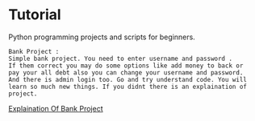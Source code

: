 # Tutorial
Python programming projects and scripts for beginners.

```
Bank Project : 
Simple bank project. You need to enter username and password . 
If them correct you may do some options like add money to back or 
pay your all debt also you can change your username and password. 
And there is admin login too. Go and try understand code. You will 
learn so much new things. If you didnt there is an explaination of project.
```
[Explaination Of Bank Project](https://github.com/TheSadError/Tutorial/blob/main/bank.md)
